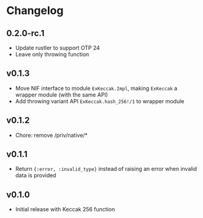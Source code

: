 # Changelog

## 0.2.0-rc.1

  * Update rustler to support OTP 24
  * Leave only throwing function

## v0.1.3

  * Move NIF interface to module `ExKeccak.Impl`, making `ExKeccak` a wrapper
    module (with the same API)
  * Add throwing variant API `ExKeccak.hash_256!/1` to wrapper module

## v0.1.2

  * Chore: remove /priv/native/*

## v0.1.1

  * Return `{:error, :invalid_type}` instead of raising an error when invalid data is provided


## v0.1.0

  * Initial release with Keccak 256 function
